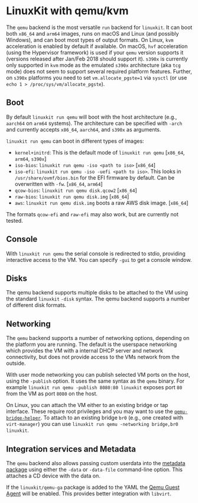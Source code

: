 # LinuxKit with qemu/kvm

The `qemu` backend is the most versatile `run` backend for
`linuxkit`. It can boot both `x86_64` and `arm64` images, runs on
macOS and Linux (and possibly Windows), and can boot most types of
output formats. On Linux, `kvm` acceleration is enabled by default if
available. On macOS, `hvf` acceleration (using the Hypervisor
framework) is used if your `qemu` version supports it (versions
released after Jan/Feb 2018 should support it). `s390x` is currently
only supported in `kvm` mode as the emulated `s390x` architecture (aka
`tcg` mode) does not seem to support several required platform
features. Further, on `s390x` platforms you need to set
`vm.allocate_pgste=1` via `sysctl` (or use `echo 1 >
/proc/sys/vm/allocate_pgste`).


## Boot

By default `linuxkit run qemu` will boot with the host architecture
(e.g., `aarch64` on `arm64` systems). The architecture can be
specified with `-arch` and currently accepts `x86_64`, `aarch64`, and
`s390x` as arguments.

`linuxkit run qemu` can boot in different types of images:

- `kernel+initrd`: This is the default mode of `linuxkit run qemu` [`x86_64`, `arm64`, `s390x`]
- `iso-bios`: `linuxkit run qemu -iso <path to iso>` [`x86_64`]
- `iso-efi`: `linuxkit run qemu -iso -uefi <path to iso>`. This looks in `/usr/share/ovmf/bios.bin` for the EFI firmware by default. Can be overwritten with `-fw`. [`x86_64`, `arm64`]
- `qcow-bios`: `linuxkit run qemu disk.qcow2` [`x86_64`]
- `raw-bios`:  `linuxkit run qemu disk.img` [`x86_64`]
- `aws`: `linuxkit run qemu disk.img` boots a raw AWS disk image. [`x86_64`]

The formats `qcow-efi` and `raw-efi` may also work, but are currently not tested.


## Console

With `linuxkit run qemu` the serial console is redirected to stdio,
providing interactive access to the VM. You can specify `-gui` to get
a console window.


## Disks

The qemu backend supports multiple disks to be attached to the VM
using the standard `linuxkit` `-disk` syntax. The qemu backend
supports a number of different disk formats.


## Networking

The `qemu` backend supports a number of networking options, depending
on the platform you are running. The default is the userspace
networking which provides the VM with a internal DHCP server and
network connectivity, but does not provide access to the VMs network
from the outside.

With user mode networking you can publish selected VM ports on the
host, using the `-publish` option. It uses the same syntax as the
`qemu` binary. For example `linuxkit run qemu -publish 8080:80
linuxkit` exposes port `80` from the VM as port `8080` on the host.

On Linux, you can attach the VM either to an existing bridge or tap
interface. These require root privileges and you may want to use the
[`qemu-bridge-helper`](http://wiki.qemu.org/Features/HelperNetworking). To
attach to an existing bridge `br0` (e.g., one created with
`virt-manager`) you can use `linuxkit run qemu -networking
bridge,br0 linuxkit`.


## Integration services and Metadata

The `qemu` backend also allows passing custom userdata into the
[metadata package](./metadata.md) using either the `-data` or
`-data-file` command-line option. This attaches a CD device with the
data on.

If the `linuxkit/qemu-ga` package is added to the YAML the [Qemu Guest
Agent](https://wiki.libvirt.org/page/Qemu_guest_agent) will be
enabled. This provides better integration with `libvirt`.
